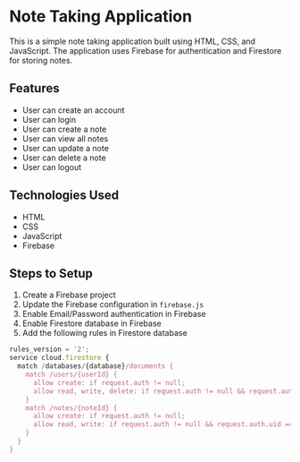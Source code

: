 # Note Taking Application

This is a simple note taking application built using HTML, CSS, and JavaScript. The application uses Firebase for authentication and Firestore for storing notes.

## Features
- User can create an account
- User can login
- User can create a note
- User can view all notes
- User can update a note
- User can delete a note
- User can logout

## Technologies Used
- HTML
- CSS
- JavaScript
- Firebase

## Steps to Setup
1. Create a Firebase project
2. Update the Firebase configuration in `firebase.js`
3. Enable Email/Password authentication in Firebase
4. Enable Firestore database in Firebase
5. Add the following rules in Firestore database
```js
rules_version = '2';
service cloud.firestore {
  match /databases/{database}/documents {
    match /users/{userId} {
      allow create: if request.auth != null;
      allow read, write, delete: if request.auth != null && request.auth.uid == userId;
    }
    match /notes/{noteId} {
      allow create: if request.auth != null;
      allow read, write: if request.auth != null && request.auth.uid == resource.data.userId;
    }
  }
}
```